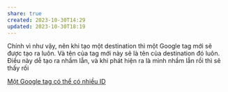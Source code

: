 ```yaml
---
share: true
created: 2023-10-30T14:29
updated: 2023-10-30T18:19
---
```

Chính vì như vậy, nên khi tạo một destination thì một Google tag mới sẽ được tạo ra luôn. Và tên của tag mới này sẽ là tên của destination đó luôn. Điều này dễ tạo ra nhầm lẫn, và khi phát hiện ra là mình nhầm lẫn rồi thì sẽ thấy rối

[Một Google tag có thể có nhiều ID](./M%E1%BB%99t%20Google%20tag%20c%C3%B3%20th%E1%BB%83%20c%C3%B3%20nhi%E1%BB%81u%20ID.md)

